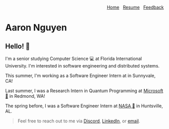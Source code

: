 <div>
  <p align="right">
    <a href="/">Home</a>
    &nbsp;
    <a href="/assets/aaronnguyen-resume.pdf">Resume</a>
    &nbsp;
    <a href="mailto:me@aaronnguyen.dev">Feedback</a>
  </p>
</div>

# Aaron Nguyen

## Hello! 👋

I'm a senior studying Computer Science 💻 at Florida International University. I'm interested in software engineering and distributed systems.


This summer, I'm working as a Software Engineer Intern at [](https://www.linkedin.com/) in Sunnyvale, CA!

Last summer, I was a Research Intern in Quantum Programming at [Microsoft 🌱](https://microsoft.com/) in Redmond, WA!

The spring before, I was a Software Engineer Intern at [NASA 🚀](https://www.nasa.gov/) in Huntsville, AL.

> Feel free to reach out to me via [Discord](https://discord.com/users/756319376453533726), [LinkedIn](https://www.linkedin.com/in/aaronthangnguyen), or [email](mailto:me@aaronnguyen.dev).
